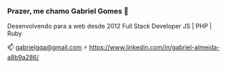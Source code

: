 ### Prazer, me chamo Gabriel Gomes 👋

Desenvolvendo para a web desde 2012 Full Stack Developer JS | PHP | Ruby

📫 gabrielgqa@gmail.com
⚡ https://www.linkedin.com/in/gabriel-almeida-a8b9a286/
